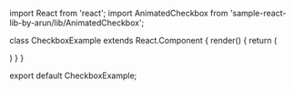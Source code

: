 import React from 'react';
import AnimatedCheckbox from 'sample-react-lib-by-arun/lib/AnimatedCheckbox';

class CheckboxExample extends React.Component {
    render() {
        return (
            <div>
                <AnimatedCheckbox label="Checkbox With Label" />
            </div>
        )
    }
}

export default CheckboxExample;
